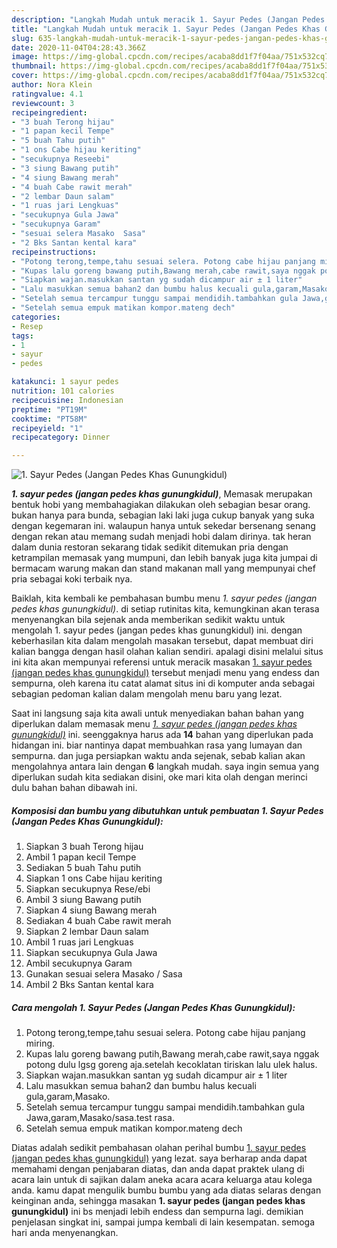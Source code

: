 ```yaml
---
description: "Langkah Mudah untuk meracik 1. Sayur Pedes (Jangan Pedes Khas Gunungkidul) Lezat"
title: "Langkah Mudah untuk meracik 1. Sayur Pedes (Jangan Pedes Khas Gunungkidul) Lezat"
slug: 635-langkah-mudah-untuk-meracik-1-sayur-pedes-jangan-pedes-khas-gunungkidul-lezat
date: 2020-11-04T04:28:43.366Z
image: https://img-global.cpcdn.com/recipes/acaba8dd1f7f04aa/751x532cq70/1-sayur-pedes-jangan-pedes-khas-gunungkidul-foto-resep-utama.jpg
thumbnail: https://img-global.cpcdn.com/recipes/acaba8dd1f7f04aa/751x532cq70/1-sayur-pedes-jangan-pedes-khas-gunungkidul-foto-resep-utama.jpg
cover: https://img-global.cpcdn.com/recipes/acaba8dd1f7f04aa/751x532cq70/1-sayur-pedes-jangan-pedes-khas-gunungkidul-foto-resep-utama.jpg
author: Nora Klein
ratingvalue: 4.1
reviewcount: 3
recipeingredient:
- "3 buah Terong hijau"
- "1 papan kecil Tempe"
- "5 buah Tahu putih"
- "1 ons Cabe hijau keriting"
- "secukupnya Reseebi"
- "3 siung Bawang putih"
- "4 siung Bawang merah"
- "4 buah Cabe rawit merah"
- "2 lembar Daun salam"
- "1 ruas jari Lengkuas"
- "secukupnya Gula Jawa"
- "secukupnya Garam"
- "sesuai selera Masako  Sasa"
- "2 Bks Santan kental kara"
recipeinstructions:
- "Potong terong,tempe,tahu sesuai selera. Potong cabe hijau panjang miring."
- "Kupas lalu goreng bawang putih,Bawang merah,cabe rawit,saya nggak potong dulu lgsg goreng aja.setelah kecoklatan tiriskan lalu ulek halus."
- "Siapkan wajan.masukkan santan yg sudah dicampur air ± 1 liter"
- "Lalu masukkan semua bahan2 dan bumbu halus kecuali gula,garam,Masako."
- "Setelah semua tercampur tunggu sampai mendidih.tambahkan gula Jawa,garam,Masako/sasa.test rasa."
- "Setelah semua empuk matikan kompor.mateng dech"
categories:
- Resep
tags:
- 1
- sayur
- pedes

katakunci: 1 sayur pedes 
nutrition: 101 calories
recipecuisine: Indonesian
preptime: "PT19M"
cooktime: "PT58M"
recipeyield: "1"
recipecategory: Dinner

---
```



![1. Sayur Pedes (Jangan Pedes Khas Gunungkidul)](https://img-global.cpcdn.com/recipes/acaba8dd1f7f04aa/751x532cq70/1-sayur-pedes-jangan-pedes-khas-gunungkidul-foto-resep-utama.jpg)

<b><i>1. sayur pedes (jangan pedes khas gunungkidul)</i></b>, Memasak merupakan bentuk hobi yang membahagiakan dilakukan oleh sebagian besar orang. bukan hanya para bunda, sebagian laki laki juga cukup banyak yang suka dengan kegemaran ini. walaupun hanya untuk sekedar bersenang senang dengan rekan atau memang sudah menjadi hobi dalam dirinya. tak heran dalam dunia restoran sekarang tidak sedikit ditemukan pria dengan ketrampilan memasak yang mumpuni, dan lebih banyak juga kita jumpai di bermacam warung makan dan stand makanan mall yang mempunyai chef pria sebagai koki terbaik nya.

Baiklah, kita kembali ke pembahasan bumbu menu <i>1. sayur pedes (jangan pedes khas gunungkidul)</i>. di setiap rutinitas kita, kemungkinan akan terasa menyenangkan bila sejenak anda memberikan sedikit waktu untuk mengolah 1. sayur pedes (jangan pedes khas gunungkidul) ini. dengan keberhasilan kita dalam mengolah masakan tersebut, dapat membuat diri kalian bangga dengan hasil olahan kalian sendiri. apalagi disini melalui situs ini kita akan mempunyai referensi untuk meracik masakan <u>1. sayur pedes (jangan pedes khas gunungkidul)</u> tersebut menjadi menu yang endess dan sempurna, oleh karena itu catat alamat situs ini di komputer anda sebagai sebagian pedoman kalian dalam mengolah menu baru yang lezat.




Saat ini langsung saja kita awali untuk menyediakan bahan bahan yang diperlukan dalam memasak menu <u><i>1. sayur pedes (jangan pedes khas gunungkidul)</i></u> ini. seenggaknya harus ada <b>14</b> bahan yang diperlukan pada hidangan ini. biar nantinya dapat membuahkan rasa yang lumayan dan sempurna. dan juga persiapkan waktu anda sejenak, sebab kalian akan mengolahnya antara lain dengan <b>6</b> langkah mudah. saya ingin semua yang diperlukan sudah kita sediakan disini, oke mari kita olah dengan merinci dulu bahan bahan dibawah ini.

<!--inarticleads1-->

##### Komposisi dan bumbu yang dibutuhkan untuk pembuatan 1. Sayur Pedes (Jangan Pedes Khas Gunungkidul):

1. Siapkan 3 buah Terong hijau
1. Ambil 1 papan kecil Tempe
1. Sediakan 5 buah Tahu putih
1. Siapkan 1 ons Cabe hijau keriting
1. Siapkan secukupnya Rese/ebi
1. Ambil 3 siung Bawang putih
1. Siapkan 4 siung Bawang merah
1. Sediakan 4 buah Cabe rawit merah
1. Siapkan 2 lembar Daun salam
1. Ambil 1 ruas jari Lengkuas
1. Siapkan secukupnya Gula Jawa
1. Ambil secukupnya Garam
1. Gunakan sesuai selera Masako / Sasa
1. Ambil 2 Bks Santan kental kara




<!--inarticleads2-->

##### Cara mengolah 1. Sayur Pedes (Jangan Pedes Khas Gunungkidul):

1. Potong terong,tempe,tahu sesuai selera. Potong cabe hijau panjang miring.
1. Kupas lalu goreng bawang putih,Bawang merah,cabe rawit,saya nggak potong dulu lgsg goreng aja.setelah kecoklatan tiriskan lalu ulek halus.
1. Siapkan wajan.masukkan santan yg sudah dicampur air ± 1 liter
1. Lalu masukkan semua bahan2 dan bumbu halus kecuali gula,garam,Masako.
1. Setelah semua tercampur tunggu sampai mendidih.tambahkan gula Jawa,garam,Masako/sasa.test rasa.
1. Setelah semua empuk matikan kompor.mateng dech




Diatas adalah sedikit pembahasan olahan perihal bumbu <u>1. sayur pedes (jangan pedes khas gunungkidul)</u> yang lezat. saya berharap anda dapat memahami dengan penjabaran diatas, dan anda dapat praktek ulang di acara lain untuk di sajikan dalam aneka acara acara keluarga atau kolega anda. kamu dapat mengulik bumbu bumbu yang ada diatas selaras dengan keinginan anda, sehingga masakan <b>1. sayur pedes (jangan pedes khas gunungkidul)</b> ini bs menjadi lebih endess dan sempurna lagi. demikian penjelasan singkat ini, sampai jumpa kembali di lain kesempatan. semoga hari anda menyenangkan.
